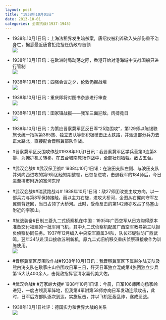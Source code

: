 ```yaml
---
layout: post
title: "1938年10月01日"
date: 2013-10-01
categories: 全面抗战(1937-1945)
---
```


<meta name="referrer" content="no-referrer" />

- 1938年10月1日讯：上海法租界发生暗杀案，唐绍仪被利斧砍入头部伤重不治身亡，据悉最近唐曾拒绝担任伪政府首领 <br/><img src="https://ww1.sinaimg.cn/large/aca367d8jw1e95zko29tsj20f01fd470.jpg" />

- 1938年10月1日讯：在欧洲时局动荡之际，香港开始对港海域中交战国船只进行管制 <br/><img src="https://ww4.sinaimg.cn/large/aca367d8jw1e95xu9k0x5j207t0j3jtb.jpg" />

- 1938年10月1日讯：四强会议之夕，伦敦仍掘战壕 <br/><img src="https://ww4.sinaimg.cn/large/aca367d8jw1e95w3svggfj207r0d60u4.jpg" />

- 1938年10月1日讯：重庆即将对图书杂志进行审查 <br/><img src="https://ww1.sinaimg.cn/large/aca367d8jw1e95udduf19j204t0clt92.jpg" />

- 1938年10月1日讯：田家镇战报——我军三面迎敌，肉搏竟日 <br/><img src="https://ww4.sinaimg.cn/large/aca367d8jw1e95qwjypylj209m11vn06.jpg" />

- 1938年10月1日讯：为策应晋察冀军区反日军“25路围攻”，第129师以陈锡联旅长统一指挥第385旅、独立支队等部积极破击正太铁路，并派遣部分兵力去正太路北，直接配合晋察冀部队作战。  

- #晋察冀军区反围攻作战#1938年10月1日讯：我晋察冀军区学兵营第3连第3排，为掩护机关转移，在五台城南教场作战中，全部壮烈牺牲。敌占五台。 

- #武汉会战# #武汉保卫战# 1938年10月1日讯：在波田支队左侧、与波田支队并列向西进攻的第9师团经短期整顿，已恢复进攻，击退我军的184师后，今日进至排市附近的富河东岸 

- #武汉会战##瑞武路战斗# 1938年10月1日讯：敌27师团改变主攻方向，以一部兵力与第8军保持接触，而以主力右旋，进攻大桥河，企图从右翼向守军左翼侧背迂回，当日占领了大桥河。此时，受命反击的第142师亦攻占了马塞山附近的李家山。 

- #抗战装备#日制三菱九二式侦察机在中国：1935年广西空军从日方购得原本准备交付福建的一批军用飞机，其中九二式侦察机配属广西空军教导第三队担负侦察协同任务。1937年12月编入中央空军直属34队，队长邓堤驻防广西武鸣。翌年34队赴汉口接收苏制新机，原九二式旧机移交重庆侦察班接收作为训练使用。 <br/><img src="https://ww4.sinaimg.cn/large/aca367d8jw1e95g7e9xw6j20go0to401.jpg" />

- #晋察冀军区反围攻作战#1938年10月1日讯：我晋察冀军区下属赵尔陆支队及熊白涛支队在耿家庄山谷围攻日军三日，歼灭日军独立混成第4旅团独立步兵第15大队400余人，击毙敌指挥官清水喜代美大佐。 

- #武汉会战# #万家岭大捷# 1938年10月1日讯：今晨，日军106师团向杨家岭进犯，一度占领我军阵地，但我第4军附第58师亦向日军发动连续攻击，此时，日军后方部队逐次到达，实施反击，并以飞机狂轰乱炸，遂成恶战。 

- 1938年10月1日社评：德国实力和世界大战的关系 <br/><img src="https://ww4.sinaimg.cn/large/aca367d8jw1e95bame0byj20go0v47at.jpg" />

